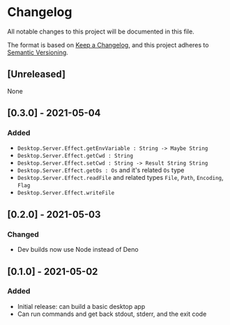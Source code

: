# Changelog

All notable changes to this project will be documented in this file.

The format is based on [Keep a Changelog](https://keepachangelog.com/en/1.0.0/),
and this project adheres to [Semantic Versioning](https://semver.org/spec/v2.0.0.html).

## [Unreleased]

None

## [0.3.0] - 2021-05-04

### Added

- `Desktop.Server.Effect.getEnvVariable : String -> Maybe String`
- `Desktop.Server.Effect.getCwd : String`
- `Desktop.Server.Effect.setCwd : String -> Result String String`
- `Desktop.Server.Effect.getOs : Os` and it's related `Os` type
- `Desktop.Server.Effect.readFile` and related types `File`, `Path`, `Encoding`, `Flag`
- `Desktop.Server.Effect.writeFile`

## [0.2.0] - 2021-05-03

### Changed

- Dev builds now use Node instead of Deno

## [0.1.0] - 2021-05-02

### Added

- Initial release: can build a basic desktop app
- Can run commands and get back stdout, stderr, and the exit code
